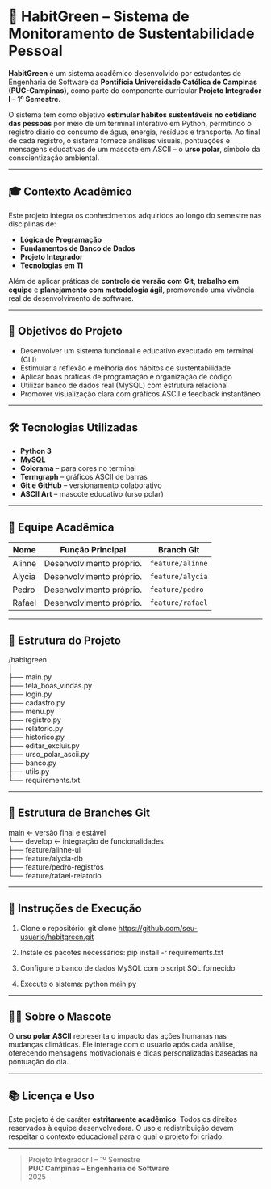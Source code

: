 # 🌱 HabitGreen – Sistema de Monitoramento de Sustentabilidade Pessoal

**HabitGreen** é um sistema acadêmico desenvolvido por estudantes de Engenharia de Software da **Pontifícia Universidade Católica de Campinas (PUC-Campinas)**, como parte do componente curricular **Projeto Integrador I – 1º Semestre**.

O sistema tem como objetivo **estimular hábitos sustentáveis no cotidiano das pessoas** por meio de um terminal interativo em Python, permitindo o registro diário do consumo de água, energia, resíduos e transporte. Ao final de cada registro, o sistema fornece análises visuais, pontuações e mensagens educativas de um mascote em ASCII – o **urso polar**, símbolo da conscientização ambiental.

---

## 🎓 Contexto Acadêmico

Este projeto integra os conhecimentos adquiridos ao longo do semestre nas disciplinas de:

- **Lógica de Programação**
- **Fundamentos de Banco de Dados**
- **Projeto Integrador**
- **Tecnologias em TI**

Além de aplicar práticas de **controle de versão com Git**, **trabalho em equipe** e **planejamento com metodologia ágil**, promovendo uma vivência real de desenvolvimento de software.

---

## 🧠 Objetivos do Projeto

- Desenvolver um sistema funcional e educativo executado em terminal (CLI)
- Estimular a reflexão e melhoria dos hábitos de sustentabilidade
- Aplicar boas práticas de programação e organização de código
- Utilizar banco de dados real (MySQL) com estrutura relacional
- Promover visualização clara com gráficos ASCII e feedback instantâneo

---

## 🛠️ Tecnologias Utilizadas

- **Python 3**
- **MySQL**
- **Colorama** – para cores no terminal
- **Termgraph** – gráficos ASCII de barras
- **Git e GitHub** – versionamento colaborativo
- **ASCII Art** – mascote educativo (urso polar)

---

## 👥 Equipe Acadêmica

| Nome     | Função Principal                | Branch Git                         |
|----------|----------------------------------|------------------------------------|
| Alinne   | Desenvolvimento próprio.            | `feature/alinne`                |
| Alycia   | Desenvolvimento próprio.       | `feature/alycia`                |
| Pedro    | Desenvolvimento próprio.     | `feature/pedro`          |
| Rafael   | Desenvolvimento próprio.    | `feature/rafael`         |

---

## 📁 Estrutura do Projeto

/habitgreen <br>
│ <br>
├── main.py <br>
├── tela_boas_vindas.py <br>
├── login.py <br>
├── cadastro.py <br>
├── menu.py <br>
├── registro.py <br>
├── relatorio.py <br>
├── historico.py <br>
├── editar_excluir.py <br>
├── urso_polar_ascii.py <br>
├── banco.py <br>
├── utils.py <br>
└── requirements.txt

---

## 🔄 Estrutura de Branches Git

main ← versão final e estável <br>
└── develop ← integração de funcionalidades <br>
    ├── feature/alinne-ui <br>
    ├── feature/alycia-db <br>
    ├── feature/pedro-registros <br>
    └── feature/rafael-relatorio

---

## 🚀 Instruções de Execução

1. Clone o repositório:
git clone https://github.com/seu-usuario/habitgreen.git

2. Instale os pacotes necessários:
pip install -r requirements.txt

3. Configure o banco de dados MySQL com o script SQL fornecido

4. Execute o sistema:
python main.py

---

## 🐻‍❄️ Sobre o Mascote

O **urso polar ASCII** representa o impacto das ações humanas nas mudanças climáticas. Ele interage com o usuário após cada análise, oferecendo mensagens motivacionais e dicas personalizadas baseadas na pontuação do dia.

---

## 📚 Licença e Uso

Este projeto é de caráter **estritamente acadêmico**. Todos os direitos reservados à equipe desenvolvedora. O uso e redistribuição devem respeitar o contexto educacional para o qual o projeto foi criado.

---

> Projeto Integrador I – 1º Semestre  
> **PUC Campinas – Engenharia de Software**  
> 2025
